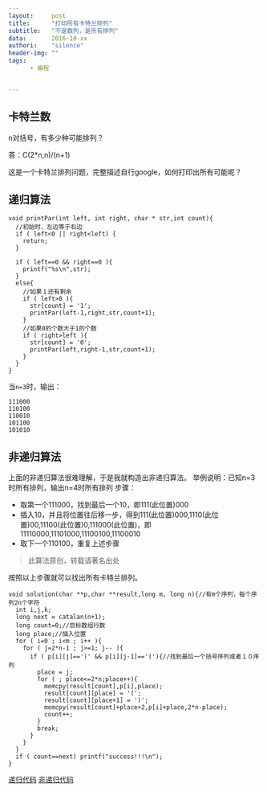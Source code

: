 ```yaml
---
layout:     post
title:      "打印所有卡特兰排列"
subtitle:   "不是数列，是所有排列"
data:       2016-10-xx
authori:    "silence"
header-img: ""
tags:
      - 编程


---
```





## 卡特兰数

n对括号，有多少种可能排列？

答：C(2*n,n)/(n+1)

这是一个卡特兰排列问题，完整描述自行google，如何打印出所有可能呢？

## 递归算法

```
void printPar(int left, int right, char * str,int count){
  //初始时，左边等于右边
  if ( left<0 || right<left) {
    return;
  }

  if ( left==0 && right==0 ){
    printf("%s\n",str);
  }
  else{
    //如果１还有剩余
    if ( left>0 ){
      str[count] = '1';
      printPar(left-1,right,str,count+1);
    }
    //如果0的个数大于1的个数
    if ( right>left ){
      str[count] = '0';
      printPar(left,right-1,str,count+1);
    }
  }
}
```

当`n=3`时，输出：
```
111000
110100
110010
101100
101010
```

## 非递归算法

上面的非递归算法很难理解，于是我就构造出非递归算法。
举例说明：已知n=3时所有排列，输出n=4时所有排列
步骤：
  - 取第一个111000，找到最后一个10，即111(此位置)000
  - 插入10，并且将位置往后移一步，得到111(此位置)000,1110(此位置)00,11100(此位置)0,111000(此位置)，即11110000,11101000,11100100,11100010
  - 取下一个110100，重复上述步骤

>此算法原创，转载请著名出处

按照以上步骤就可以找出所有卡特兰排列。

```
void solution(char **p,char **result,long m, long n){//有m个序列，每个序列2n个字符
  int i,j,k;
  long next = catalan(n+1);
  long count=0;//目标数组行数
  long place;//插入位置
  for ( i=0 ; i<m ; i++ ){
    for ( j=2*n-1 ; j>=1; j-- ){
      if ( p[i][j]==')' && p[i][j-1]=='('){//找到最后一个括号序列或者１０序列
        place = j;
        for ( ; place<=2*n;place++){
          memcpy(result[count],p[i],place);
          result[count][place] = '(';
          result[count][place+1] = ')';
          memcpy(result[count]+place+2,p[i]+place,2*n-place);
          count++;
        }
        break;
      }
    }
  }
  if ( count==next) printf("success!!!\n");
}
```

[递归代码](https://wzqxing.github.io/program/4.c)
[非递归代码](https://wzqxing.github.io/program/5.c)

